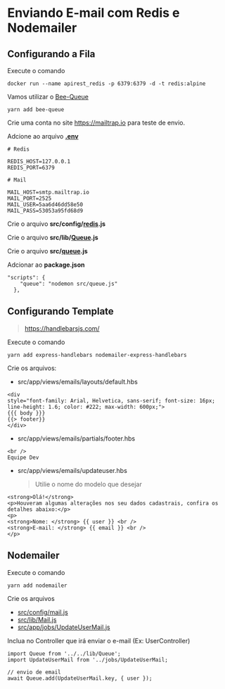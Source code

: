 # Enviando E-mail com Redis e Nodemailer

## Configurando a Fila

Execute o comando

```
docker run --name apirest_redis -p 6379:6379 -d -t redis:alpine
```

Vamos utilizar o [Bee-Queue](https://github.com/bee-queue/bee-queue)

```
yarn add bee-queue
```

Crie uma conta no site https://mailtrap.io para teste de envio.

Adcione ao arquivo **[.env](https://github.com/DanAraujjo/nodejs-api-rest/blob/master/.env)**

```
# Redis

REDIS_HOST=127.0.0.1
REDIS_PORT=6379

# Mail

MAIL_HOST=smtp.mailtrap.io
MAIL_PORT=2525
MAIL_USER=5aa6d46dd58e50
MAIL_PASS=53053a95fd68d9
```

Crie o arquivo **src/config/[redis]().js**

Crie o arquivo **src/lib/[Queue]().js**

Crie o arquivo **src/[queue]().js**

Adcionar ao **package.json**

```
"scripts": {
    "queue": "nodemon src/queue.js"
  },
```

## Configurando Template

> https://handlebarsjs.com/

Execute o comando

```
yarn add express-handlebars nodemailer-express-handlebars
```

Crie os arquivos:

- src/app/views/emails/layouts/default.hbs

```
<div
style="font-family: Arial, Helvetica, sans-serif; font-size: 16px; line-height: 1.6; color: #222; max-width: 600px;">
{{{ body }}}
{{> footer}}
</div>
```

- src/app/views/emails/partials/footer.hbs

```
<br />
Equipe Dev
```

- src/app/views/emails/updateuser.hbs
  > Utilie o nome do modelo que desejar

```
<strong>Olá!</strong>
<p>Houveram algumas alterações nos seu dados cadastrais, confira os detalhes abaixo:</p>
<p>
<strong>Nome: </strong> {{ user }} <br />
<strong>E-mail: </strong> {{ email }} <br />
</p>
```

## Nodemailer

Execute o comando

```
yarn add nodemailer
```

Crie os arquivos

- [src/config/mail.js]()
- [src/lib/Mail.js]()
- [src/app/jobs/UpdateUserMail.js]()

Inclua no Controller que irá enviar o e-mail (Ex: UserController)

```
import Queue from '../../lib/Queue';
import UpdateUserMail from '../jobs/UpdateUserMail;

// envio de email
await Queue.add(UpdateUserMail.key, { user });
```

